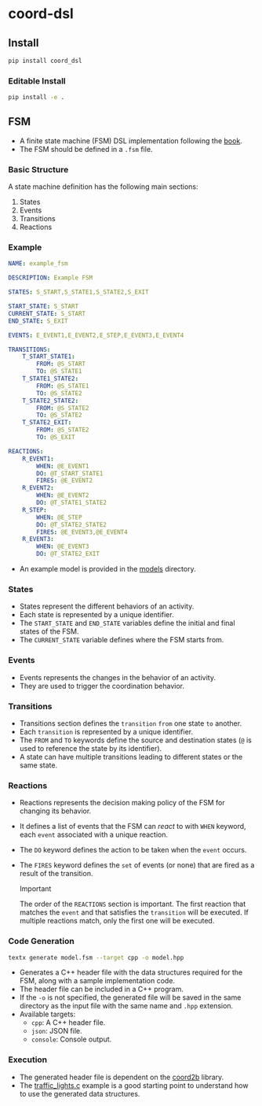 # coord-dsl

## Install

```bash
pip install coord_dsl
```

### Editable Install

```bash
pip install -e .
```

## FSM

- A finite state machine (FSM) DSL implementation following the [book](https://robmosys.pages.gitlab.kuleuven.be/composable-and-explainable-systems-of-systems.pdf).
- The FSM should be defined in a `.fsm` file.

### Basic Structure
A state machine definition has the following main sections:

1. States
2. Events
3. Transitions
4. Reactions

### Example
```yaml
NAME: example_fsm

DESCRIPTION: Example FSM

STATES: S_START,S_STATE1,S_STATE2,S_EXIT

START_STATE: S_START
CURRENT_STATE: S_START
END_STATE: S_EXIT

EVENTS: E_EVENT1,E_EVENT2,E_STEP,E_EVENT3,E_EVENT4

TRANSITIONS:
    T_START_STATE1:
        FROM: @S_START
        TO: @S_STATE1
    T_STATE1_STATE2:
        FROM: @S_STATE1
        TO: @S_STATE2
    T_STATE2_STATE2:
        FROM: @S_STATE2
        TO: @S_STATE2
    T_STATE2_EXIT:
        FROM: @S_STATE2
        TO: @S_EXIT

REACTIONS:
    R_EVENT1:
        WHEN: @E_EVENT1
        DO: @T_START_STATE1
        FIRES: @E_EVENT2
    R_EVENT2:
        WHEN: @E_EVENT2
        DO: @T_STATE1_STATE2
    R_STEP:
        WHEN: @E_STEP
        DO: @T_STATE2_STATE2
        FIRES: @E_EVENT3,@E_EVENT4
    R_EVENT3:
        WHEN: @E_EVENT3
        DO: @T_STATE2_EXIT
```
- An example model is provided in the [models](src/coord_dsl/models/program.fsm) directory.

### States
- States represent the different behaviors of an activity.
- Each state is represented by a unique identifier.
- The `START_STATE` and `END_STATE` variables define the initial and final states of the FSM.
- The `CURRENT_STATE` variable defines where the FSM starts from.

### Events
- Events represents the changes in the behavior of an activity.
- They are used to trigger the coordination behavior.

### Transitions
- Transitions section defines the `transition` `from` one state `to` another.
- Each `transition` is represented by a unique identifier.
- The `FROM` and `TO` keywords define the source and destination states (`@` is used to reference the state by its identifier).
- A state can have multiple transitions leading to different states or the same state.

### Reactions
- Reactions represents the decision making policy of the FSM for changing its behavior.
- It defines a list of events that the FSM can _react_ to with `WHEN` keyword, each `event` associated with a unique reaction.
- The `DO` keyword defines the action to be taken when the `event` occurs.
- The `FIRES` keyword defines the `set` of events (or none) that are fired as a result of the transition.

    > [!IMPORTANT]  
    > The order of the `REACTIONS` section is important. The first reaction that matches the `event` and that satisfies the `transition` will be executed. If multiple reactions match, only the first one will be executed.

### Code Generation

```bash
textx generate model.fsm --target cpp -o model.hpp
```
- Generates a C++ header file with the data structures required for the FSM, along with a sample implementation code.
- The header file can be included in a C++ program.
- If the `-o` is not specified, the generated file will be saved in the same directory as the input file with the same name and `.hpp` extension.
- Available targets:
    - `cpp`: A C++ header file.
    - `json`: JSON file.
    - `console`: Console output.

### Execution

- The generated header file is dependent on the [coord2b](https://github.com/rosym-project/coord2b) library.
- The [traffic_lights.c](https://github.com/rosym-project/coord2b/blob/master/src/example/traffic_lights.c) example is a good starting point to understand how to use the generated data structures.